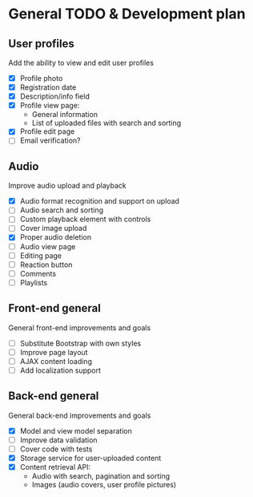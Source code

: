 # General TODO & Development plan

## User profiles

Add the ability to view and edit user profiles

- [x] Profile photo
- [x] Registration date
- [x] Description/info field
- [x] Profile view page:
    * General information
    * List of uploaded files with search and sorting
- [x] Profile edit page
- [ ] Email verification?

## Audio

Improve audio upload and playback

- [x] Audio format recognition and support on upload
- [ ] Audio search and sorting
- [ ] Custom playback element with controls
- [ ] Cover image upload
- [x] Proper audio deletion
- [ ] Audio view page
- [ ] Editing page
- [ ] Reaction  button
- [ ] Comments
- [ ] Playlists

## Front-end general

General front-end improvements and goals

- [ ] Substitute Bootstrap with own styles
- [ ] Improve page layout
- [ ] AJAX content loading
- [ ] Add localization support

## Back-end general

General back-end improvements and goals

- [x] Model and view model separation
- [ ] Improve data validation
- [ ] Cover code with tests
- [x] Storage service for user-uploaded content
- [x] Content retrieval API:
    * Audio with search, pagination and sorting
    * Images (audio covers, user profile pictures)

